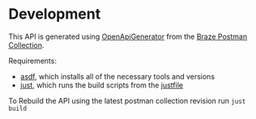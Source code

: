# Development

This API is generated using [OpenApiGenerator](https://openapi-generator.tech/) from the [Braze Postman Collection](https://documenter.getpostman.com/view/4689407/SVYrsdsG).

Requirements: 
 - [asdf](https://asdf-vm.com/), which installs all of the necessary tools and versions
 - [just](https://just.systems/man/en/), which runs the build scripts from the [justfile](justfile)


To Rebuild the API using the latest postman collection revision run `just build`